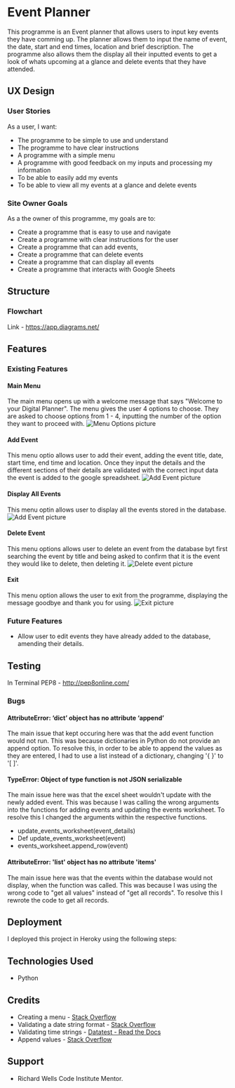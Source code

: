 # Event Planner
This programme is an Event planner that allows users to input key events they have comming up. The planner allows them to input the name of event, the date, start and end times, location and brief description. The programme also allows them the display all their inputted events to get a look of whats upcoming at a glance and delete events that they have attended. 

## UX Design
### User Stories
As a user, I want:
* The programme to be simple to use and understand
* The programme to have clear instructions
* A programme with a simple menu
* A programme with good feedback on my inputs and processing my information
* To be able to easily add my events
* To be able to view all my events at a glance and delete events

### Site Owner Goals
As a the owner of this programme, my goals are to:
* Create a programme that is easy to use and navigate
* Create a programme with clear instructions for the user
* Create a programme that can add events, 
* Create a programme that can delete events 
* Create a programme that can display all events
* Create a programme that interacts with Google Sheets

## Structure
### Flowchart 
Link - https://app.diagrams.net/ 

## Features
### Existing Features
#### Main Menu
The main menu opens up with a welcome message that says "Welcome to your Digital Planner". The menu gives the user 4 options to choose. They are asked to choose options from 1 - 4, inputting the number of the option they want to proceed with.
![Menu Options picture]()

#### Add Event
This menu optio allows user to add their event, adding the event title, date, start time, end time and location. Once they input the details and the different sections of their details are validated with the correct input data the event is added to the google spreadsheet. 
![Add Event picture]()

#### Display All Events
This menu optin allows user to display all the events stored in the database. 
![Add Event picture]()

#### Delete Event
This menu options allows user to delete an event from the database byt first searching the event by title and being asked to confirm that it is the event they would like to delete, then deleting it.
![Delete event picture]()

#### Exit
This menu option allows the user to exit from the programme, displaying the message goodbye and thank you for using. 
![Exit picture]()

### Future Features
* Allow user to edit events they have already added to the database, amending their details.

## Testing
In Terminal
PEP8 - http://pep8online.com/

### Bugs
#### AttributeError: ‘dict’ object has no attribute ‘append’
The main issue that kept occuring here was that the add event function would not run. This was because dictionaries in Python do not provide an append option. To resolve this, in order to be able to append the values as they are entered, I had to use a list instead of a dictionary, changing '{ }' to '[ ]'.

#### TypeError: Object of type function is not JSON serializable
The main issue here was that the excel sheet wouldn't update with the newly added event. This was because I was calling the wrong arguments into the functions for adding events and updating the events worksheet. To resolve this I changed the arguments within the respective functions. 
* update_events_worksheet(event_details)
* Def update_events_worksheet(event) 
* events_worksheet.append_row(event)

#### AttributeError: 'list' object has no attribute 'items'
The main issue here was that the events within the database would not display, when the function was called. This was because I was using the wrong code to "get all values" instead of "get all records". To resolve this I rewrote the code to get all records.  

## Deployment
I deployed this project in Heroky using the following steps:


## Technologies Used
* Python

## Credits
* Creating a menu - [Stack Overflow](https://stackoverflow.com/questions/19964603/creating-a-menu-in-python)
* Validating a date string format - [Stack Overflow](https://stackoverflow.com/questions/16870663/how-do-i-validate-a-date-string-format-in-python)
* Validating time strings - [Datatest - Read the Docs](https://datatest.readthedocs.io/en/stable/how-to/date-time-str.html)
* Append values - [Stack Overflow](https://stackoverflow.com/questions/48234473/python-attributeerror-dict-object-has-no-attribute-append)

## Support
* Richard Wells Code Institute Mentor.